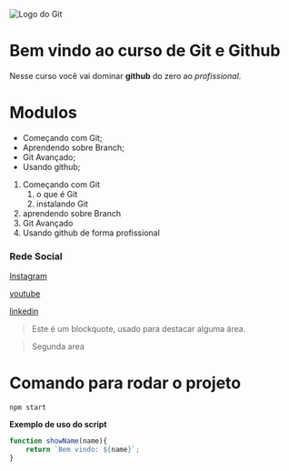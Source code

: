 ![Logo do Git](https://metodoprogramar.com.br/wp-content/uploads/2020/06/Git-e-GitHub.png)

# Bem vindo ao curso de Git e Github
Nesse curso você vai dominar **github** do zero ao _profissional_.

<!-- Lista não ordanada -->
# Modulos
* Começando com Git;
* Aprendendo sobre Branch;
* Git Avançado;
* Usando github;

<!-- Lista ordenada -->
1. Começando com Git
    1. o que é Git
    2. instalando Git
2. aprendendo sobre Branch
3. Git Avançado
4. Usando github de forma profissional

### Rede Social
[Instagram](https://www.instagram.com/giiovannasr/)

[youtube](https://www.youtube.com/@cadeachave)

[linkedin](https://www.linkedin.com/in/giovanna-rocha-650575260/)

<!-- Blokquote -->
> Este é um blockquote, usado para destacar alguma área.

>Segunda area

# Comando para rodar o projeto

```
npm start
```

**Exemplo de uso do script**

```js
function showName(name){
    return `Bem vindo: ${name}`;
}